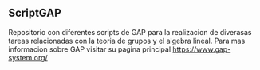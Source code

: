 ## ScriptGAP
Repositorio con diferentes scripts de GAP para la realizacion de diverasas tareas relacionadas con la teoria de grupos y el algebra lineal. Para mas informacion sobre GAP visitar su pagina principal https://www.gap-system.org/
